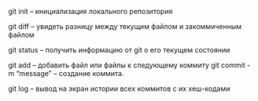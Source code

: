 git init – инициализация локального репозитория 

git diff – увидеть разницу между текущим файлом и закоммиченным файлом


git status – получить информацию от git о его текущем 
состоянии 





git add – добавить файл или файлы к следующему коммиту 
git commit -m “message” – создание коммита. 

git log – вывод на экран истории всех коммитов с их хеш-кодами 
